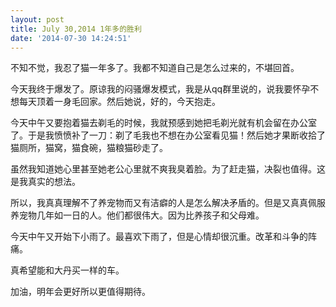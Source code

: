 ```yaml
---
layout: post
title: July 30,2014 1年多的胜利
date: '2014-07-30 14:24:51'
---
```



不知不觉，我忍了猫一年多了。我都不知道自己是怎么过来的，不堪回首。

今天我终于爆发了。原谅我的闷骚爆发模式，我是从qq群里说的，说我要怀孕不想每天顶着一身毛回家。然后她说，好的，今天抱走。

今天中午又要抱着猫去剃毛的时候，我就预感到她把毛剃光就有机会留在办公室了。于是我愤愤补了一刀：剃了毛我也不想在办公室看见猫！然后她才果断收拾了猫厕所，猫窝，猫食碗，猫粮猫砂走了。

虽然我知道她心里甚至她老公心里就不爽我臭着脸。为了赶走猫，决裂也值得。这是我真实的想法。

所以，我真真理解不了养宠物而又有洁癖的人是怎么解决矛盾的。但是又真真佩服养宠物几年如一日的人。他们都很伟大。因为比养孩子和父母难。

今天中午又开始下小雨了。最喜欢下雨了，但是心情却很沉重。改革和斗争的阵痛。

真希望能和大丹买一样的车。

加油，明年会更好所以更值得期待。


